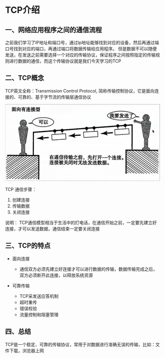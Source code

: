 # TCP介绍

## 一、网络应用程序之间的通信流程
之前我们学习了IP地址和端口号，通过Ip地址能够找到对应的设备，然后再通过端口号找到对应的端口，再通过端口将数据传输给应用程序。
但是数据不可以随便发送，在发送之前需要选择一个对应的传输协议，保证程序之间按照指定的传输规则进行数据的通信，而这个传输协议就是我们今天学习的TCP

## 二、TCP概念
TCP英文全称：Transmission Control Protocol, 简称传输控制协议，它是面向连接的、可靠的、基于字节流的传输层通信协议


![图 9](../../images/7a76ab41de62c643c7e0cda0bdb6241c82c0adaa16a937deeda9168ac2d2c006.png)  


TCP 通信步骤：

1. 创建连接
2. 传输数据
3. 关闭连接


说明： TCP通信模型相当于生活中的打电话，在通信开始之前，一定要先建立好连接，才可以发送数据，通信结束一定要关闭连接

## 三、TCP的特点
* 面向连接
  * 通信双方必须先建立好连接才可以进行数据的传输，数据传输完成之后，双方必须断开此连接，以释放系统资源

* 可靠传输
  * TCP采发送应答机制
  * 超时重传
  * 错误校验
  * 流量控制和阻塞管理


## 四、总结
TCP是一个稳定、可靠的传输协议，常用于对数据进行准确无误的传输，比如：文件下载，浏览器上网






